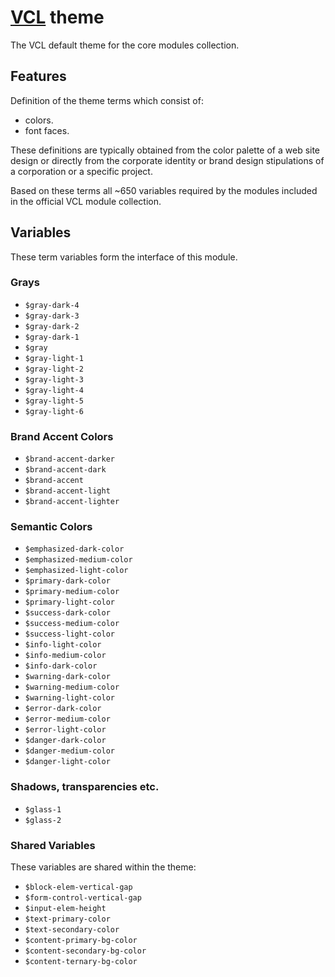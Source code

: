 # [VCL](https://vcl.github.io/vcl/) theme

The VCL default theme for the core modules collection.

## Features

Definition of the theme terms which consist of:

- colors.
- font faces.

These definitions are typically obtained from the color palette of a web site
design or directly from the corporate identity or brand design stipulations
of a corporation or a specific project.

Based on these terms all ~650 variables required by the modules included in
the official VCL module collection.

## Variables

These term variables form the interface of this module.

### Grays

- `$gray-dark-4`
- `$gray-dark-3`
- `$gray-dark-2`
- `$gray-dark-1`
- `$gray`
- `$gray-light-1`
- `$gray-light-2`
- `$gray-light-3`
- `$gray-light-4`
- `$gray-light-5`
- `$gray-light-6`

### Brand Accent Colors

- `$brand-accent-darker`
- `$brand-accent-dark`
- `$brand-accent`
- `$brand-accent-light`
- `$brand-accent-lighter`

### Semantic Colors

- `$emphasized-dark-color`
- `$emphasized-medium-color`
- `$emphasized-light-color`
- `$primary-dark-color`
- `$primary-medium-color`
- `$primary-light-color`
- `$success-dark-color`
- `$success-medium-color`
- `$success-light-color`
- `$info-light-color`
- `$info-medium-color`
- `$info-dark-color`
- `$warning-dark-color`
- `$warning-medium-color`
- `$warning-light-color`
- `$error-dark-color`
- `$error-medium-color`
- `$error-light-color`
- `$danger-dark-color`
- `$danger-medium-color`
- `$danger-light-color`

### Shadows, transparencies etc.

- `$glass-1`
- `$glass-2`

### Shared Variables

These variables are shared within the theme:

- `$block-elem-vertical-gap`
- `$form-control-vertical-gap`
- `$input-elem-height`
- `$text-primary-color`
- `$text-secondary-color`
- `$content-primary-bg-color`
- `$content-secondary-bg-color`
- `$content-ternary-bg-color`
